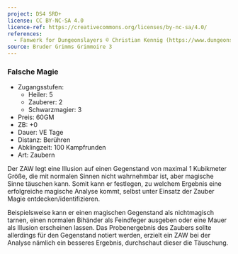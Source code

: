 ```yaml
---
project: DS4 SRD+
license: CC BY-NC-SA 4.0
licence-ref: https://creativecommons.org/licenses/by-nc-sa/4.0/
references: 
  - Fanwerk for Dungeonslayers © Christian Kennig (https://www.dungeonslayers.net/)
source: Bruder Grimms Grimmoire 3
---
```


### Falsche Magie

- Zugangsstufen:
  - Heiler: 5
  - Zauberer: 2
  - Schwarzmagier: 3
- Preis: 60GM
- ZB: +0
- Dauer: VE Tage
- Distanz: Berühren
- Abklingzeit: 100 Kampfrunden
- Art: Zaubern

Der ZAW legt eine Illusion auf einen Gegenstand von maximal 1 Kubikmeter Größe, die mit normalen Sinnen nicht wahrnehmbar ist, aber magische Sinne täuschen kann. Somit kann er festlegen, zu welchem Ergebnis eine erfolgreiche magische Analyse kommt, selbst unter Einsatz der Zauber Magie entdecken/identifizieren.

Beispielsweise kann er einen magischen Gegenstand als nichtmagisch tarnen, einen normalen Bihänder als Feindfeger ausgeben oder eine Mauer als Illusion erscheinen lassen. Das Probenergebnis des Zaubers sollte allerdings für den Gegenstand notiert werden, erzielt ein ZAW bei der Analyse nämlich ein besseres Ergebnis, durchschaut dieser die Täuschung.

